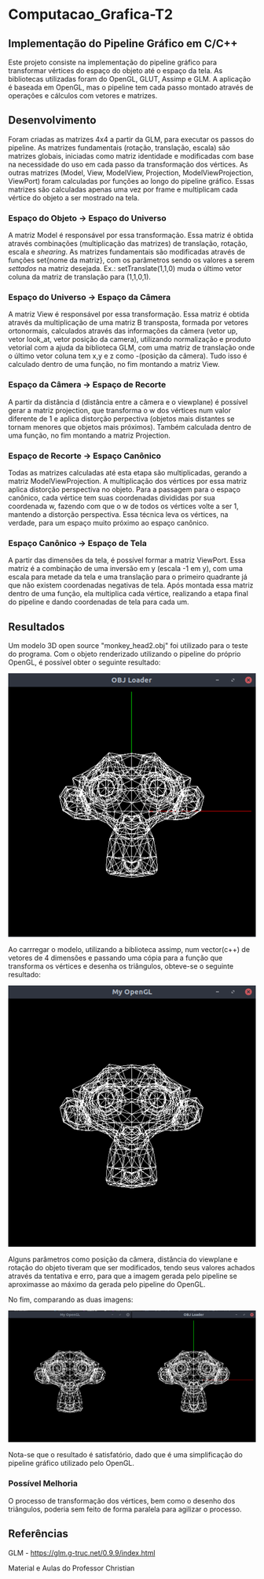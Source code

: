 # Computacao_Grafica-T2

## Implementação do Pipeline Gráfico em C/C++

Este projeto consiste na implementação do pipeline gráfico para transformar vértices do espaço do objeto até o espaço da tela.
As bibliotecas utilizadas foram do OpenGL, GLUT, Assimp e GLM. A aplicação é baseada em OpenGL, mas o pipeline tem cada passo montado através de operações e cálculos com vetores e matrizes.

## Desenvolvimento
Foram criadas as matrizes 4x4 a partir da GLM, para executar os passos do pipeline. As matrizes fundamentais (rotação, translação, escala) são matrizes globais, iniciadas como matriz identidade e modificadas com base na necessidade do uso em cada passo da transformação dos vértices. As outras matrizes (Model, View, ModelView, Projection, ModelViewProjection, ViewPort) foram calculadas por funções ao longo do pipeline gráfico. Essas matrizes são calculadas apenas uma vez por frame e multiplicam cada vértice do objeto a ser mostrado na tela.

### Espaço do Objeto -> Espaço do Universo
A matriz Model é responsável por essa transformação. Essa matriz é obtida através combinações (multiplicação das matrizes) de translação, rotação, escala e _shearing_. As matrizes fundamentais são modificadas através de funções set{nome da matriz}, com os parâmetros sendo os valores a serem _settados_ na matriz desejada. Ex.: setTranslate(1,1,0) muda o último vetor coluna da matriz de translação para (1,1,0,1). 

### Espaço do Universo -> Espaço da Câmera
A matriz View é responsável por essa transformação. Essa matriz é obtida através da multiplicação de uma matriz B transposta, formada por vetores ortonormais, calculados através das informações da câmera (vetor up, vetor look_at, vetor posição da camera), utilizando normalização e produto vetorial com a ajuda da biblioteca GLM, com uma matriz de translação onde o último vetor coluna tem x,y e z como -(posição da câmera). Tudo isso é calculado dentro de uma função, no fim montando a matriz View.

### Espaço da Câmera -> Espaço de Recorte
A partir da distância d (distância entre a câmera e o viewplane) é possível gerar a matriz projection, que transforma o w dos vértices num valor diferente de 1 e aplica distorção perpectiva (objetos mais distantes se tornam menores que objetos mais próximos). Também calculada dentro de uma função, no fim montando a matriz Projection.

### Espaço de Recorte -> Espaço Canônico
Todas as matrizes calculadas até esta etapa são multiplicadas, gerando a matriz ModelViewProjection. A multiplicação dos vértices por essa matriz aplica distorção perspectiva no objeto. Para a passagem para o espaço canônico, cada vértice tem suas coordenadas divididas por sua coordenada w, fazendo com que o w de todos os vértices volte a ser 1, mantendo a distorção perspectiva. Essa técnica leva os vértices, na verdade, para um espaço muito próximo ao espaço canônico.

### Espaço Canônico -> Espaço de Tela
A partir das dimensões da tela, é possível formar a matriz ViewPort. Essa matriz é a combinação de uma inversão em y (escala -1 em y), com uma escala para metade da tela e uma translação para o primeiro quadrante já que não existem coordenadas negativas de tela. Após montada essa matriz dentro de uma função, ela multiplica cada vértice, realizando a etapa final do pipeline e dando coordenadas de tela para cada um.

## Resultados
Um modelo 3D open source "monkey_head2.obj" foi utilizado para o teste do programa. Com o objeto renderizado utilizando o pipeline do próprio OpenGL, é possível obter o seguinte resultado:

![](https://raw.githubusercontent.com/MatheusGSantos/Computacao_Grafica-T2/master/images/monkey_head.png)


Ao carrregar o modelo, utilizando a biblioteca assimp, num vector(c++) de vetores de 4 dimensões e passando uma cópia para a função que transforma os vértices e desenha os triângulos, obteve-se o seguinte resultado:

![](https://raw.githubusercontent.com/MatheusGSantos/Computacao_Grafica-T2/master/images/monkey_head_P.png)

Alguns parâmetros como posição da câmera, distância do viewplane e rotação do objeto tiveram que ser modificados, tendo seus valores achados através da tentativa e erro, para que a imagem gerada pelo pipeline se aproximasse ao máximo da gerada pelo pipeline do OpenGL.

No fim, comparando as duas imagens:

![](https://raw.githubusercontent.com/MatheusGSantos/Computacao_Grafica-T2/master/images/comparison.png)

Nota-se que o resultado é satisfatório, dado que é uma simplificação do pipeline gráfico utilizado pelo OpenGL.

### Possível Melhoria
O processo de transformação dos vértices, bem como o desenho dos triângulos, poderia sem feito de forma paralela para agilizar o processo.



## Referências
GLM - https://glm.g-truc.net/0.9.9/index.html

Material e Aulas do Professor Christian
